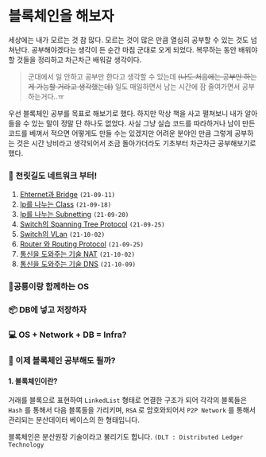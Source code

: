 # 블록체인을 해보자

세상에는 내가 모르는 것 참 많다. 모르는 것이 많은 만큼 열심히 공부할 수 있는 것도 넘쳐난다. 공부해야겠다는 생각이 든 순간 마침 군대로 오게 되었다. 복무하는 동안 배워야 할 것들을 정리하고 차근차근 배워갈 생각이다. 

> 군대에서 일 안하고 공부만 한다고 생각할 수 있는데 ~~(나도 처음에는 공부만 하는게 가능할 거라고 생각했는데)~~ 일도 매일하면서 남는 시간에 잠 줄여가면서 공부하는거다..ㅠ

우선 블록체인 공부를 목표로 해보기로 했다. 하지만 막상 책을 사고 펼쳐보니 내가 알아들을 수 있는 말이 정말 단 하나도 없었다. 
사실 그냥 실습 코드를 따라하거나 남이 만든 코드를 베껴서 적으면 어떻게도 만들 수는 있겠지만 어려운 분야인 만큼 그렇게 공부하는 것은 시간 낭비라고 생각되어서
조금 돌아가더라도 기초부터 차근차근 공부해보기로 했다.

### :checkered_flag:  천릿길도 네트워크 부터!
1. [Ehternet과 Bridge](./posting/network/1-ethernet.md) `(21-09-11)`
2. [Ip를 나누는 Class](./posting/network/2-ip.md) `(21-09-18)`
3. [Ip를 나누는 Subnetting](./posting/network/3-subnet.md) `(21-09-20)`
4. [Switch의 Spanning Tree Protocol](./posting/network/4-stp.md) `(21-09-25)`
5. [Switch의 VLan](./posting/network/5-vlan.md) `(21-10-02)`
6. [Router 와 Routing Protocol](./posting/network/6-router.md) `(21-09-25)`
7. [통신을 도와주는 기술 NAT](./posting/network/7-nat.md) `(21-10-02)`
8. [통신을 도와주는 기술 DNS](./posting/network/8-dns.md) `(21-10-09)`

### 🦕공룡이랑 함께하는 OS

### 📦 DB에 넣고 저장하자

### :computer: OS + Network + DB = Infra?

### :pray: 이제 블록체인 공부해도 될까?

#### 1. 블록체인이란?
거래를 블록으로 표현하여 `LinkedList` 형태로 연결한 구조가 되어 각각의 블록들은 `Hash` 를 통해서 다음 블록들을 가리키며, `RSA` 로 암호와되어서 `P2P Network` 를 통해서 관리되는 분산데이터 베이스의 한 형태입니다. 

블록체인은 분산원장 기술이라고 불리기도 합니다. `(DLT : Distributed Ledger Technology `
